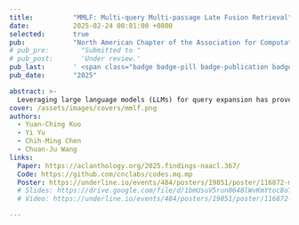 ```yaml
---
title:          "MMLF: Multi-query Multi-passage Late Fusion Retrieval"
date:           2025-02-24 00:01:00 +0800
selected:       true
pub:            "North American Chapter of the Association for Computational Linguistics (NAACL)"
# pub_pre:        "Submitted to "
# pub_post:       'Under review.'
pub_last:       ' <span class="badge badge-pill badge-publication badge-success">Conference</span>'
pub_date:       "2025"

abstract: >-
  Leveraging large language models (LLMs) for query expansion has proven highly effective across diverse tasks and languages. Yet, challenges remain in optimizing query formatting and prompting, often with less focus on handling retrieval results. In this paper, we introduce Multi-query Multi-passage Late Fusion (MMLF), a straightforward yet potent pipeline that generates sub-queries, expands them into pseudo-documents, retrieves them individually, and aggregates results using reciprocal rank fusion. Our experiments demonstrate that MMLF exhibits superior performance across five BEIR benchmark datasets, achieving an average improvement of 4% and a maximum gain of up to 8% in both Recall@1k and nDCG@10 compared to state of the art across BEIR information retrieval datasets.
cover: /assets/images/covers/mmlf.png
authors:
  - Yuan-Ching Kuo
  - Yi Yu
  - Chih-Ming Chen
  - Chuan-Ju Wang
links:
  Paper: https://aclanthology.org/2025.findings-naacl.367/
  Code: https://github.com/cnclabs/codes.mq.mp
  Poster: https://underline.io/events/484/posters/19851/poster/116872-mmlf-multi-query-multi-passage-late-fusion-retrieval?tab=Poster
  # Slides: https://drive.google.com/file/d/1bmUsuV5run0648lWvKmYtoc8oTkpDZBh/view?usp=sharing
  # Video: https://underline.io/events/484/posters/19851/poster/116872-mmlf-multi-query-multi-passage-late-fusion-retrieval?tab=Video

---
```



